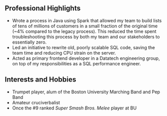 ## Professional Highlights

* Wrote a process in Java using Spark that allowed my team to build lists of tens of millions of customers in a small fraction of the original time (~4% compared to the legacy process). This reduced the time spent troubleshooting this process by both my team and our stakeholders to essentially zero.
* Led an initiative to rewrite old, poorly scalable SQL code, saving the team time and reducing CPU strain on the server.
* Acted as primary frontend developer in a Datatech engineering group, on top of my responsibilities as a SQL performance engineer.

## Interests and Hobbies

* Trumpet player, alum of the Boston University Marching Band and Pep Band
* Amateur cruciverbalist
* Once the #9 ranked _Super Smash Bros. Melee_ player at BU
